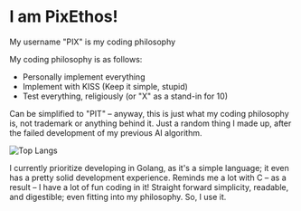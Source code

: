 # I am PixEthos!

My username "PIX" is my coding philosophy

My coding philosophy is as follows:
- Personally implement everything
- Implement with KISS (Keep it simple, stupid)
- Test everything, religiously (or "X" as a stand-in for 10)

Can be simplified to "PIT" – anyway, this is just what my coding philosophy is, not trademark or anything behind it. Just a random thing I made up, after the failed development of my previous AI algorithm.

![Top Langs](https://github-readme-stats.vercel.app/api/top-langs/?username=PixEthos&layout=compact)

I currently prioritize developing in Golang, as it's a simple language; it even has a pretty solid development experience. Reminds me a lot with C – as a result – I have a lot of fun coding in it! Straight forward simplicity, readable, and digestible; even fitting into my philosophy. So, I use it. 
